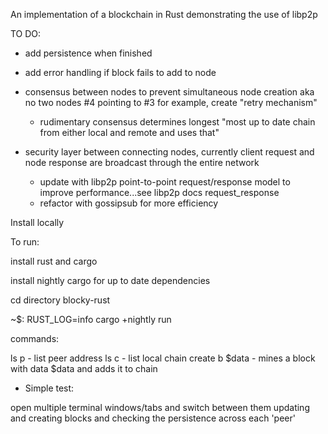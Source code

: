
An implementation of a blockchain in Rust demonstrating the use of libp2p


TO DO:

+ add persistence when finished

+ add error handling if block fails to add to node

+ consensus between nodes to prevent simultaneous node creation aka no two nodes #4 pointing to #3 for example, create "retry mechanism"
	- rudimentary consensus determines longest "most up to date chain from either local and remote and uses that"

+ security layer between connecting nodes, currently client request and node response are broadcast through the entire network
	- update with libp2p point-to-point request/response model to improve performance...see libp2p docs request_response
	- refactor with gossipsub for more efficiency

Install locally

To run:

install rust and cargo

install nightly cargo for up to date dependencies

cd directory blocky-rust

 ~$:  RUST_LOG=info cargo +nightly run


commands:

ls p - list peer address
ls c - list local chain
create b $data - mines a block with data $data and adds it to chain

- Simple test:

open multiple terminal windows/tabs and switch between them updating and creating blocks and checking the persistence across each 'peer'

